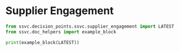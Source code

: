 # Supplier Engagement

```python exec="true" idprefix=""
from ssvc.decision_points.ssvc.supplier_engagement import LATEST
from ssvc.doc_helpers import example_block

print(example_block(LATEST))
```
